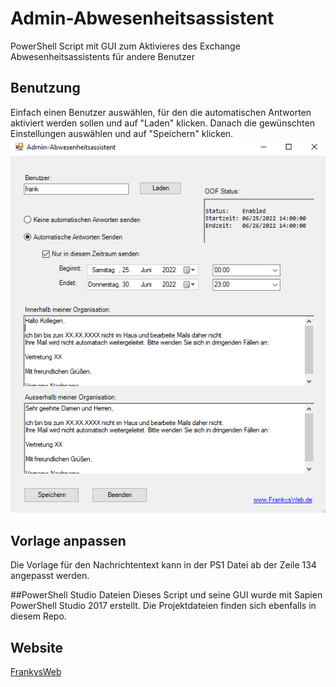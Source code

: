 # Admin-Abwesenheitsassistent
PowerShell Script mit GUI zum Aktivieres des Exchange Abwesenheitsassistents für andere Benutzer

## Benutzung
Einfach einen Benutzer auswählen, für den die automatischen Antworten aktiviert werden sollen und auf "Laden" klicken. Danach die gewünschten Einstellungen auswählen und auf "Speichern" klicken.
![Screenshot](Screenshot.png)

## Vorlage anpassen
Die Vorlage für den Nachrichtentext kann in der PS1 Datei ab der Zeile 134 angepasst werden.

##PowerShell Studio Dateien
Dieses Script und seine GUI wurde mit Sapien PowerShell Studio 2017 erstellt. Die Projektdateien finden sich ebenfalls in diesem Repo.

## Website
 [FrankysWeb](https://www.frankysweb.de/)
